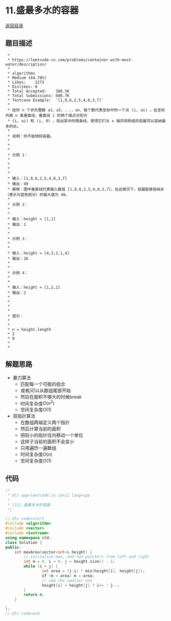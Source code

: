 # 11.盛最多水的容器
[返回目录](../README.md)
  
## 题目描述
```
 *
 * https://leetcode-cn.com/problems/container-with-most-water/description/
 *
 * algorithms
 * Medium (64.70%)
 * Likes:    2273
 * Dislikes: 0
 * Total Accepted:    388.5K
 * Total Submissions: 600.7K
 * Testcase Example:  '[1,8,6,2,5,4,8,3,7]'
 *
 * 给你 n 个非负整数 a1，a2，...，an，每个数代表坐标中的一个点 (i, ai) 。在坐标内画 n 条垂直线，垂直线 i 的两个端点分别为
 * (i, ai) 和 (i, 0) 。找出其中的两条线，使得它们与 x 轴共同构成的容器可以容纳最多的水。
 * 
 * 说明：你不能倾斜容器。
 * 
 * 
 * 
 * 示例 1：
 * 
 * 
 * 
 * 
 * 输入：[1,8,6,2,5,4,8,3,7]
 * 输出：49 
 * 解释：图中垂直线代表输入数组 [1,8,6,2,5,4,8,3,7]。在此情况下，容器能够容纳水（表示为蓝色部分）的最大值为 49。
 * 
 * 示例 2：
 * 
 * 
 * 输入：height = [1,1]
 * 输出：1
 * 
 * 
 * 示例 3：
 * 
 * 
 * 输入：height = [4,3,2,1,4]
 * 输出：16
 * 
 * 
 * 示例 4：
 * 
 * 
 * 输入：height = [1,2,1]
 * 输出：2
 * 
 * 
 * 
 * 
 * 提示：
 * 
 * 
 * n = height.length
 * 2 
 * 0 
 * 
 * 
```
  
## 解题思路 
- 暴力算法
  - 匹配每一个可能的组合
  - 或者j可以从数组尾部开始
  - 然后在面积不够大的时候break
  - 时间复杂度$O(n^2)$
  - 空间复杂度$O(1)$
- 双指针算法
  - 在数组两端定义两个指针
  - 然后计算当前的面积
  - 把较小的指针往内移动一个单位
  - 这样子当前的面积不会变小
  - 只用遍历一遍数组
  - 时间复杂度$O(n)$
  - 空间复杂度$O(1)$
  
## 代码
``` cpp
/*
 * @lc app=leetcode.cn id=11 lang=cpp
 *
 * [11] 盛最多水的容器
 */

// @lc code=start
#include <algorithm>
#include <vector>
#include <iostream>
using namespace std;
class Solution {
public:
    int maxArea(vector<int>& height) {
        // initialize max, and two pointers from left and right
        int m = 0, i = 0, j = height.size() - 1;
        while (i < j) {
                int area = (j-i) * min(height[i], height[j]);
                if (m < area) m = area;
                // add the smaller one
                height[i] < height[j] ? i++ : j--;
        }
        return m;
    }

};
// @lc code=end


```  
  